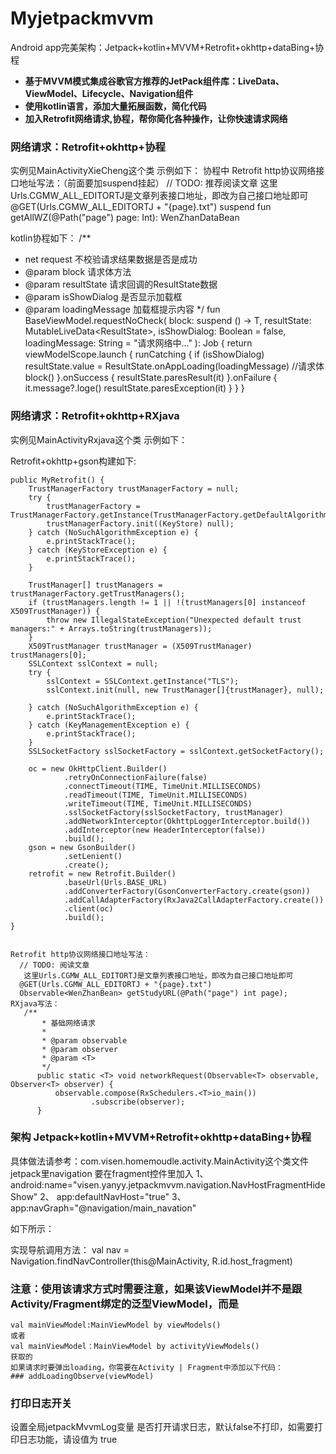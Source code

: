 # Myjetpackmvvm
Android app完美架构：Jetpack+kotlin+MVVM+Retrofit+okhttp+dataBing+协程
- **基于MVVM模式集成谷歌官方推荐的JetPack组件库：LiveData、ViewModel、Lifecycle、Navigation组件**
- **使用kotlin语言，添加大量拓展函数，简化代码**
- **加入Retrofit网络请求,协程，帮你简化各种操作，让你快速请求网络**

### 网络请求：Retrofit+okhttp+协程
  实例见MainActivityXieCheng这个类
  示例如下：
  协程中 Retrofit http协议网络接口地址写法：（前面要加suspend挂起）
     // TODO: 推荐阅读文章
     这里Urls.CGMW_ALL_EDITORTJ是文章列表接口地址，即改为自己接口地址即可
      @GET(Urls.CGMW_ALL_EDITORTJ + "{page}.txt")
      suspend fun getAllWZ(@Path("page") page: Int): WenZhanDataBean

 kotlin协程如下：
 /**
  * net request 不校验请求结果数据是否是成功
  * @param block 请求体方法
  * @param resultState 请求回调的ResultState数据
  * @param isShowDialog 是否显示加载框
  * @param loadingMessage 加载框提示内容
  */
 fun <T> BaseViewModel.requestNoCheck(
     block: suspend () -> T,
     resultState: MutableLiveData<ResultState<T>>,
     isShowDialog: Boolean = false,
     loadingMessage: String = "请求网络中..."
 ): Job {
     return viewModelScope.launch {
         runCatching {
             if (isShowDialog) resultState.value = ResultState.onAppLoading(loadingMessage)
             //请求体
             block()
         }.onSuccess {
             resultState.paresResult(it)
         }.onFailure {
             it.message?.loge()
             resultState.paresException(it)
         }
     }
 }

### 网络请求：Retrofit+okhttp+RXjava
 实例见MainActivityRxjava这个类
 示例如下：

   Retrofit+okhttp+gson构建如下:

    public MyRetrofit() {
        TrustManagerFactory trustManagerFactory = null;
        try {
            trustManagerFactory = TrustManagerFactory.getInstance(TrustManagerFactory.getDefaultAlgorithm());
            trustManagerFactory.init((KeyStore) null);
        } catch (NoSuchAlgorithmException e) {
            e.printStackTrace();
        } catch (KeyStoreException e) {
            e.printStackTrace();
        }

        TrustManager[] trustManagers = trustManagerFactory.getTrustManagers();
        if (trustManagers.length != 1 || !(trustManagers[0] instanceof X509TrustManager)) {
            throw new IllegalStateException("Unexpected default trust managers:" + Arrays.toString(trustManagers));
        }
        X509TrustManager trustManager = (X509TrustManager) trustManagers[0];
        SSLContext sslContext = null;
        try {
            sslContext = SSLContext.getInstance("TLS");
            sslContext.init(null, new TrustManager[]{trustManager}, null);

        } catch (NoSuchAlgorithmException e) {
            e.printStackTrace();
        } catch (KeyManagementException e) {
            e.printStackTrace();
        }
        SSLSocketFactory sslSocketFactory = sslContext.getSocketFactory();

        oc = new OkHttpClient.Builder()
                .retryOnConnectionFailure(false)
                .connectTimeout(TIME, TimeUnit.MILLISECONDS)
                .readTimeout(TIME, TimeUnit.MILLISECONDS)
                .writeTimeout(TIME, TimeUnit.MILLISECONDS)
                .sslSocketFactory(sslSocketFactory, trustManager)
                .addNetworkInterceptor(OkhttpLoggerInterceptor.build())
                .addInterceptor(new HeaderInterceptor(false))
                .build();
        gson = new GsonBuilder()
                .setLenient()
                .create();
        retrofit = new Retrofit.Builder()
                .baseUrl(Urls.BASE_URL)
                .addConverterFactory(GsonConverterFactory.create(gson))
                .addCallAdapterFactory(RxJava2CallAdapterFactory.create())
                .client(oc)
                .build();
    }


    Retrofit http协议网络接口地址写法：
      // TODO: 阅读文章
       这里Urls.CGMW_ALL_EDITORTJ是文章列表接口地址，即改为自己接口地址即可
      @GET(Urls.CGMW_ALL_EDITORTJ + "{page}.txt")
      Observable<WenZhanBean> getStudyURL(@Path("page") int page);
    RXjava写法：
       /**
           * 基础网络请求
           *
           * @param observable
           * @param observer
           * @param <T>
           */
          public static <T> void networkRequest(Observable<T> observable, Observer<T> observer) {
              observable.compose(RxSchedulers.<T>io_main())
                      .subscribe(observer);
          }

### 架构 Jetpack+kotlin+MVVM+Retrofit+okhttp+dataBing+协程
具体做法请参考：com.visen.homemoudle.activity.MainActivity这个类文件
jetpack里navigation
要在fragment控件里加入
 1、android:name="visen.yanyy.jetpackmvvm.navigation.NavHostFragmentHideShow"
 2、  app:defaultNavHost="true"
 3、app:navGraph="@navigation/main_navation"

 如下所示：
       <fragment android:id="@+id/host_fragment"
                  android:name="visen.yanyy.jetpackmvvm.navigation.NavHostFragmentHideShow"
                  android:layout_width="match_parent"
                  android:layout_height="match_parent"
                  app:defaultNavHost="true"
                  app:navGraph="@navigation/main_navation" />


   实现导航调用方法：
    val nav = Navigation.findNavController(this@MainActivity, R.id.host_fragment)

### 注意：使用该请求方式时需要注意，如果该ViewModel并不是跟Activity/Fragment绑定的泛型ViewModel，而是
    val mainViewModel:MainViewModel by viewModels()
    或者
    val mainViewModel：MainViewModel by activityViewModels()
    获取的
    如果请求时要弹出loading，你需要在Activity | Fragment中添加以下代码：
    ### addLoadingObserve(viewModel)

### 打印日志开关
设置全局jetpackMvvmLog变量 是否打开请求日志，默认false不打印，如需要打印日志功能，请设值为 true